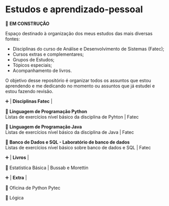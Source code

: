 # Estudos e aprendizado-pessoal

:red_circle: **EM CONSTRUÇÃO**

Espaço destinado à organização dos meus estudos das mais diversas fontes: 
* Disciplinas do curso de Análise e Desenvolvimento de Sistemas (Fatec);
* Cursos extras e complementares;
* Grupos de Estudos; 
* Tópicos especiais;
* Acompanhamento de livros.

O objetivo desse repositório é organizar todos os assuntos que estou aprendendo e me dedicando no momento ou assuntos que já estudei e estou fazendo revisão.

:heavy_plus_sign: | **Disciplinas Fatec** |

:file_folder: **Linguagem de Programação Python** <br>
Listas de exercícios nível básico da disciplina de Pyhton | Fatec

:file_folder: **Linguagem de Programação Java** <br>
Listas de exercícios nível básico da disciplina de Java | Fatec

:file_folder: **Banco de Dados e SQL - Laboratório de banco de dados** <br>
Listas de exercícios nível básico sobre banco de dados e SQL | Fatec

:heavy_plus_sign: | **Livros** |

:file_folder: Estatística Básica | Bussab e Morettin

:heavy_plus_sign: | **Extra** |

:file_folder: Oficina de Python Pytec

:file_folder: Lógica
